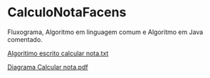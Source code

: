 # CalculoNotaFacens
Fluxograma, Algoritmo em linguagem comum e Algoritmo em Java comentado.

[Algoritimo escrito calcular nota.txt](https://github.com/Pedro-Ludovico/CalculoNotaFacens/files/8558863/Algoritimo.escrito.calcular.nota.txt)

[Diagrama Calcular nota.pdf](https://github.com/Pedro-Ludovico/CalculoNotaFacens/files/8558866/Diagrama.Calcular.nota.pdf)

